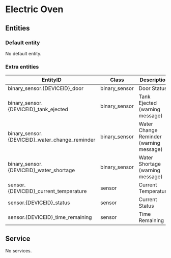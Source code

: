 # Electric Oven

## Entities
### Default entity
No default entity.

### Extra entities

| EntityID                                       | Class         | Description                             |
|------------------------------------------------|---------------|-----------------------------------------|
| binary_sensor.{DEVICEID}_door                  | binary_sensor | Door Status                             |
| binary_sensor.{DEVICEID}_tank_ejected          | binary_sensor | Tank Ejected (warning message)          |
| binary_sensor.{DEVICEID}_water_change_reminder | binary_sensor | Water Change Reminder (warning message) |
| binary_sensor.{DEVICEID}_water_shortage        | binary_sensor | Water Shortage (warning message)        |
| sensor.{DEVICEID}_current_temperature          | sensor        | Current Temperature                     |
| sensor.{DEVICEID}_status                       | sensor        | Current Status                          |
| sensor.{DEVICEID}_time_remaining               | sensor        | Time Remaining                          |

## Service
No services.